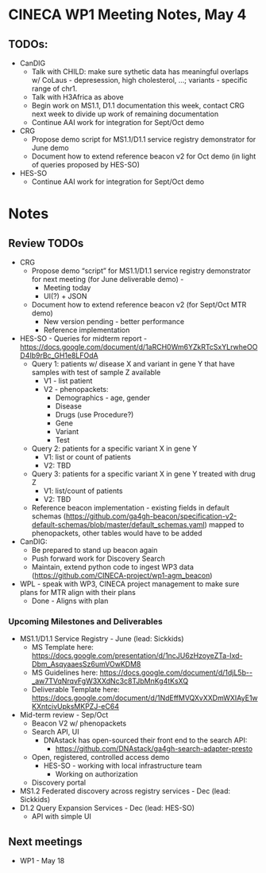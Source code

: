 # CINECA WP1 Meeting Notes, May 4

## TODOs:
- CanDIG
    - Talk with CHILD: make sure sythetic data has meaningful overlaps w/ CoLaus - depresession, high cholesterol, …; variants - specific range of chr1.
    - Talk with H3Africa as above
    - Begin work on MS1.1, D1.1 documentation this week, contact CRG next week to divide up work of remaining documentation
    - Continue AAI work for integration for Sept/Oct demo
- CRG
    - Propose demo script for MS1.1/D1.1 service registry demonstrator for June demo
    - Document how to extend reference beacon v2 for Oct demo (in light of queries proposed by HES-SO)
- HES-SO
    - Continue AAI work for integration for Sept/Oct demo

# Notes

## Review TODOs
- CRG
    - Propose demo “script” for MS1.1/D1.1 service registry demonstrator for next meeting (for June deliverable demo) - 
        - Meeting today
        - UI(?) + JSON
    - Document how to extend reference beacon v2 (for Sept/Oct MTR demo)
        - New version pending - better performance
        - Reference implementation 
- HES-SO - Queries for midterm report - https://docs.google.com/document/d/1aRCH0Wm6YZkRTcSxYLrwheOOD4Ib9rBc_GH1e8LFOdA
    - Query 1: patients w/ disease X and variant in gene Y that have samples with test of sample Z available
        - V1 - list patient
        - V2 - phenopackets:
            - Demographics - age, gender
            - Disease
            - Drugs (use Procedure?)
            - Gene
            - Variant
            - Test
    - Query 2: patients for a specific variant X in gene Y
        - V1: list or count of patients
        - V2: TBD
    - Query 3: patients for a specific variant X in gene Y treated with drug Z
        - V1: list/count of patients
        - V2: TBD
    - Reference beacon implementation - existing fields in default schemas (https://github.com/ga4gh-beacon/specification-v2-default-schemas/blob/master/default_schemas.yaml) mapped to phenopackets, other tables  would have to be added
- CanDIG:
    - Be prepared to stand up beacon again
    - Push forward work for Discovery Search
    - Maintain, extend python code to ingest WP3 data (https://github.com/CINECA-project/wp1-agm_beacon)
- WPL - speak with WP3, CINECA project management to make sure plans for MTR align with their plans
    - Done - Aligns with plan


### Upcoming Milestones and Deliverables

- MS1.1/D1.1 Service Registry - June (lead: Sickkids)
    - MS Template here: https://docs.google.com/presentation/d/1ncJU6zHzoyeZTa-Ixd-Dbm_AsqyaaesSz6umVOwKDM8
    - MS Guidelines here: https://docs.google.com/document/d/1djL5b--_aw7TVqNrqvFgW3XXdNc3c8TJbMnKg4tKsXQ
    - Deliverable Template here: https://docs.google.com/document/d/1NdEffMVQXvXXDmWXIAyE1wKXntcivUpksMKPZJ-eC64
- Mid-term review - Sep/Oct
    - Beacon V2 w/ phenopackets
    - Search API, UI
        - DNAstack has open-sourced their front end to the search API:
            - https://github.com/DNAstack/ga4gh-search-adapter-presto
    - Open, registered, controlled access demo
        - HES-SO - working with local infrastructure team 
            - Working on authorization
    - Discovery portal
- MS1.2 Federated discovery across registry services - Dec (lead: Sickkids)
- D1.2 Query Expansion Services - Dec (lead: HES-SO)
    - API with simple UI

## Next meetings
- WP1 - May 18
